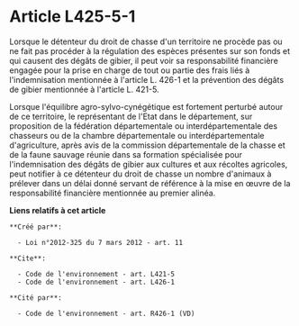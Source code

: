 # Article L425-5-1

Lorsque le détenteur du droit de chasse d'un territoire ne procède pas ou ne fait pas procéder à la régulation des espèces
présentes sur son fonds et qui causent des dégâts de gibier, il peut voir sa responsabilité financière engagée pour la prise
en charge de tout ou partie des frais liés à l'indemnisation mentionnée à l'article L. 426-1 et la prévention des dégâts de
gibier mentionnée à l'article L. 421-5. 

Lorsque l'équilibre agro-sylvo-cynégétique est fortement perturbé autour de ce territoire, le représentant de l'Etat dans le
département, sur proposition de la fédération départementale ou interdépartementale des chasseurs ou de la chambre
départementale ou interdépartementale d'agriculture, après avis de la commission départementale de la chasse et de la faune
sauvage réunie dans sa formation spécialisée pour l'indemnisation des dégâts de gibier aux cultures et aux récoltes
agricoles, peut notifier à ce détenteur du droit de chasse un nombre d'animaux à prélever dans un délai donné servant de
référence à la mise en œuvre de la responsabilité financière mentionnée au premier alinéa.

**Liens relatifs à cet article**

	**Créé par**:

	  - Loi n°2012-325 du 7 mars 2012 - art. 11

	**Cite**:

	  - Code de l'environnement - art. L421-5
	  - Code de l'environnement - art. L426-1

	**Cité par**:

	  - Code de l'environnement - art. R426-1 (VD)
